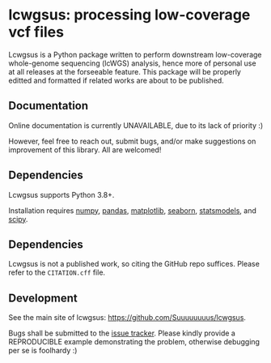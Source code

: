 lcwgsus: processing low-coverage vcf files
=======================================

Lcwgsus is a Python package written to perform downstream low-coverage whole-genome sequencing (lcWGS) analysis, hence more of personal use at all releases at the forseeable feature. This package will be properly editted and formatted if related works are about to be published.

Documentation
-------------

Online documentation is currently UNAVAILABLE, due to its lack of priority :) 

However, feel free to reach out, submit bugs, and/or make suggestions on improvement of this library. All are welcomed!

Dependencies
------------

Lcwgsus supports Python 3.8+.

Installation requires [numpy](https://numpy.org/), [pandas](https://pandas.pydata.org/), [matplotlib](https://matplotlib.org/), [seaborn](https://seaborn.pydata.org/), [statsmodels](https://statsmodels.org/), and [scipy](https://scipy.org/).

Dependencies
------------

Lcwgsus is not a published work, so citing the GitHub repo suffices. Please refer to the `CITATION.cff` file.

Development
-----------

See the main site of lcwgsus: https://github.com/Suuuuuuuus/lcwgsus.

Bugs shall be submitted to the [issue tracker](https://github.com/Suuuuuuuus/lcwgsus/issues). Please kindly provide a REPRODUCIBLE example demonstrating the problem, otherwise debugging per se is foolhardy :)
